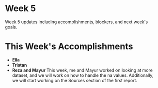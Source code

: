 # Week 5

Week 5 updates including accomplishments, blockers, and next week's goals.

# This Week's Accomplishments

   - **Ella** 
   - **Tristan** 
   - **Reza and Mayur** This week, me and Mayur worked on looking at more dataset, and we will work on how to handle the na values. Additionally, we will start working on the Sources section of the first report.


